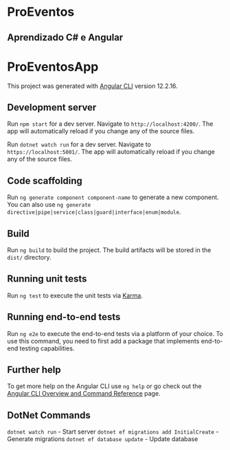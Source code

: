 # ProEventos
## Aprendizado C# e Angular

# ProEventosApp

This project was generated with [Angular CLI](https://github.com/angular/angular-cli) version 12.2.16.

## Development server

Run `npm start` for a dev server. Navigate to `http://localhost:4200/`. The app will automatically reload if you change any of the source files.

Run `dotnet watch run` for a dev server. Navigate to `https://localhost:5001/`. The app will automatically reload if you change any of the source files.

## Code scaffolding

Run `ng generate component component-name` to generate a new component. You can also use `ng generate directive|pipe|service|class|guard|interface|enum|module`.

## Build

Run `ng build` to build the project. The build artifacts will be stored in the `dist/` directory.

## Running unit tests

Run `ng test` to execute the unit tests via [Karma](https://karma-runner.github.io).

## Running end-to-end tests

Run `ng e2e` to execute the end-to-end tests via a platform of your choice. To use this command, you need to first add a package that implements end-to-end testing capabilities.

## Further help

To get more help on the Angular CLI use `ng help` or go check out the [Angular CLI Overview and Command Reference](https://angular.io/cli) page.

## DotNet Commands

`dotnet watch run` - Start server
`dotnet ef migrations add InitialCreate` - Generate migrations
`dotnet ef database update` - Update database
